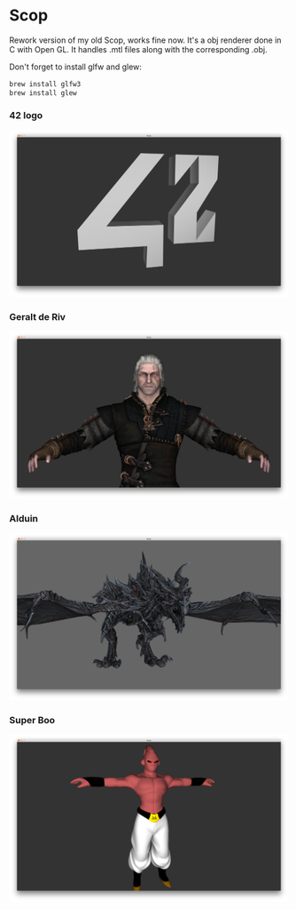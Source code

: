 # Scop

Rework version of my old Scop, works fine now. It's a obj renderer done in C with Open GL.
It handles .mtl files along with the corresponding .obj.

Don't forget to install glfw and glew:

```
brew install glfw3
brew install glew
```

### 42 logo
![alt tag](/screenshots/42_logo.png)
### Geralt de Riv
![alt tag](/screenshots/geralt_de_riv.png)
### Alduin
![alt tag](/screenshots/alduin.png)
### Super Boo
![alt tag](/screenshots/super_boo.png)
